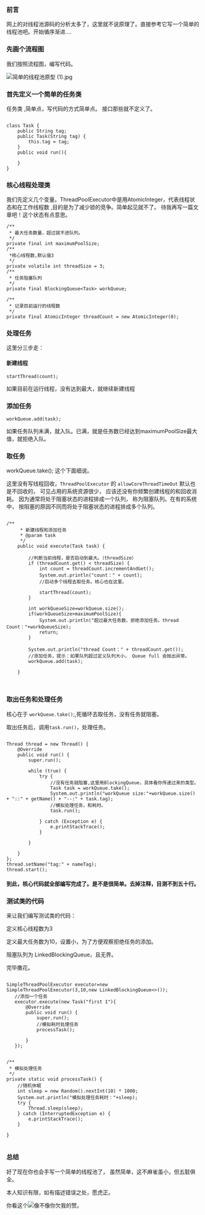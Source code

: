 ### 前言

网上的对线程池源码的分析太多了，这里就不说原理了。直接参考它写一个简单的线程池吧。开始循序渐进....

### 先画个流程图

我们按照流程图，编写代码。

![简单的线程池原型 (1).jpg](https://p6-juejin.byteimg.com/tos-cn-i-k3u1fbpfcp/a0216a046fd4480c818ab61bc1b97287~tplv-k3u1fbpfcp-watermark.image)

### 首先定义一个简单的任务类

任务类 ,简单点，写代码的方式简单点。 接口那些就不定义了。

```code

class Task {
    public String tag;
    public Task(String tag) {
        this.tag = tag;
    }
    public void run(){

    }
}
```

### 核心线程处理类

我们先定义几个变量。ThreadPoolExecutor中是用AtomicInteger，代表线程状态和在工作线程数 ,目的是为了减少锁的竞争。简单起见就不了。
待我再写一篇文章吧！这个状态有点意思。

    /**
     * 最大任务数量，超过就不进队列。
     */
    private final int maximumPoolSize;
    /**
     *核心线程数,默认值3
     */
    private volatile int threadSize = 3;
    /**
     * 任务阻塞队列
     */
    private final BlockingQueue<Task> workQueue;

    /**
     * 记录目前运行的线程数
     */
    private final AtomicInteger threadCount = new AtomicInteger(0);

### 处理任务

这里分三步走：

#### 新建线程

`startThread(count);`

如果目前在运行线程，没有达到最大，就继续新建线程

### 添加任务

`workQueue.add(task);`

如果任务队列未满，就入队。已满，就是任务数已经达到maximumPoolSize最大值，就拒绝入队。

### 取任务

workQueue.take(); 这个下面细说。

这里没有写线程回收，`ThreadPoolExecutor` 的 `allowCoreThreadTimeOut` 默认也是不回收的， 可见占用的系统资源很少， 应该还没有你频繁创建线程的和回收消耗。 因为通常将处于阻塞状态的进程排成一个队列，
称为阻塞队列。在有的系统中， 按阻塞的原因不同而将处于阻塞状态的进程排成多个队列。

```code

/**
     * 新建线程和添加任务
     * @param task
     */
    public void execute(Task task) {

        //判断当前线程，是否启动到最大。（threadSize）
        if (threadCount.get() < threadSize) {
            int count = threadCount.incrementAndGet();
            System.out.println("count：" + count);
            //启动多个线程去取任务。核心也在这里。
            
            startThread(count);
        }

        int workQueueSize=workQueue.size();
        if(workQueueSize>maximumPoolSize){
            System.out.println("超过最大任务数，拒绝添加任务。thread Count："+workQueueSize);
            return;
        }

        System.out.println("thread Count：" + threadCount.get());
        //添加任务，提示：如果队列超过定义队列大小， Queue full 会抛出异常。
        workQueue.add(task);

    }



```

### 取出任务和处理任务

核心在于 `workQueue.take()`;,死循环去取任务，没有任务就阻塞。


取出任务后，调用`task.run()`，处理任务。


```code

Thread thread = new Thread() {
    @Override
    public void run() {
        super.run();

        while (true) {
            try {
                //没有任务就阻塞,这里用BlockingQueue，具体看你传递过来的类型。
                Task task = workQueue.take();
                System.out.println("workQueue size:"+workQueue.size() + "::" + getName() + "--:" + task.tag);
                //模拟处理任务，和耗时。
                task.run();

            } catch (Exception e) {
                e.printStackTrace();
            }

        }

    }
};
thread.setName("tag:" + nameTag);
thread.start();

```

#### 到此，核心代码就全部编写完成了。是不是很简单。去掉注释，目测不到五十行。

### 测试类的代码

来让我们编写测试类的代码：

定义核心线程数为3

定义最大任务数为10，设置小，为了方便观察拒绝任务的添加。

阻塞队列为 LinkedBlockingQueue，且无界。


完毕撒花。

```code

SimpleThreadPoolExecutor executor=new SimpleThreadPoolExecutor(3,10,new LinkedBlockingQueue<>());
   //添加一个任务
   executor.execute(new Task("first 1"){
       @Override
       public void run() {
           super.run();
           //模拟耗时处理任务
           processTask();

       }
   });
   

/**
 * 模拟处理任务
 */
private static void processTask() {
    //随机休眠
    int sleep = new Random().nextInt(10) * 1000;
    System.out.println("模拟处理任务耗时："+sleep);
    try {
        Thread.sleep(sleep);
    } catch (InterruptedException e) {
        e.printStackTrace();
    }

}


```
### 总结
好了现在你也会手写一个简单的线程池了， 虽然简单，这不麻雀虽小，但五脏俱全。

本人知识有限，如有描述错误之处，愿虎正。

你看这个![](https://p6-juejin.byteimg.com/tos-cn-i-k3u1fbpfcp/06b00b3a202d40fc9b60737296613e25~tplv-k3u1fbpfcp-watermark.image)像不像你欠我的赞。


